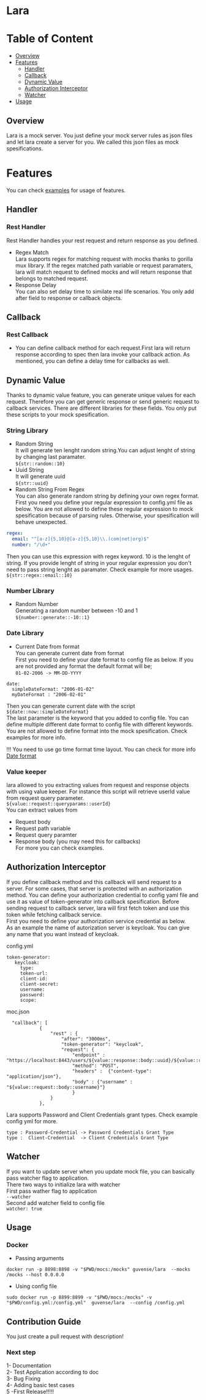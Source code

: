 # Lara


# Table of Content
- [Overview](#overview)
- [Features](#features)
    * [Handler](#handler)
    * [Callback](#callback)
    * [Dynamic Value](#dynamic-value)
    * [Authorization Interceptor](#authorization-interceptor)
    * [Watcher](#watcher)
 - [Usage](#usage)

## Overview
Lara is a mock server. You just define your mock server rules as json files and let lara create a server for you. We called this json files as mock spesifications.


# Features
You can check [examples](example) for usage of features.

## Handler
 ### Rest Handler
Rest Handler handles your rest request and return response as you defined.
- Regex Match     
Lara supports regex for matching request with mocks thanks to gorilla mux library. If the regex matched path variable or request paramaters, lara will match request to defined mocks and will return response that belongs to matched request.
- Response Delay     
You can also set delay time to similate real life scenarios. You only add after field to response or callback objects.

## Callback
  ### Rest Callback
- You can define callback method for each request.First lara will return response according to spec then lara invoke your callback action. As mentioned, you can define a delay time for callbacks as well.


## Dynamic Value
Thanks to dynamic value feature, you can generate unique values for each request. Therefore you can get generic response or send generic request to callback services. There are different libraries for these fields. You only put these scripts to your mock spesification.

### String Library
- Random String    
It will generate ten lenght random string.You can adjust lenght of string by changing last paramater.    
`${str::random::10} `
- Uuid String    
It will generate uuid   
`${str::uuid} `
- Random String From Regex   
You can also generate random string by defining your own regex format. First you need you define your regular expression to config.yml file as below. You are not allowed to define these regular expression to mock spesification because of parsing rules.
Otherwise, your spesification will behave unexpected.
``` config.yml
regex:
  email: "^[a-z]{5,10}@[a-z]{5,10}\\.(com|net|org)$"
  number: "/\d+"
``` 
Then you can use this expression with regex keyword. 10 is the lenght of string. If you provide lenght of string in your regular expression you don't need to pass string lenght as paramater. Check example for more usages.    
`${str::regex::email::10} `

### Number Library
- Random Number      
Generating a random number between -10 and 1    
`${number::generate::-10::1}`


### Date Library
- Current Date from format   
You can generate current date from format    
First you need to define your date format to config file as below.
If you are not provided any format the default format will be;    
`01-02-2006 -> MM-DD-YYYY`

``` 
date:
  simpleDateFormat: "2006-01-02"
  myDateFormat : "2006-02-01"
``` 
Then you can generate current date with the script     
`${date::now::simpleDateFormat}`    
The last parameter is the keyword that you added to config file. You can define multiple different date format to config file with different keywords. You are not allowed to define format into the mock spesification. Check examples for more info.

!!! You need to use go time format time layout. You can check for more info
[Date format]([quora.com/profile/Ashish-Kulkarni-100](https://gosamples.dev/date-format-yyyy-mm-dd/#:~:text=%F0%9F%93%85%20YYYY-MM-DD%20date%20format%20in%20Go&text=To%2))


### Value keeper 
lara allowed to you extracting values from request and response objects with using value keeper.
For instance this script will retrieve userId value from request query parameter.    
`${value::request::queryparams::userId}`         
 You can extract values from     
- Request body    
- Request path variable    
- Request query paramter      
- Response body (you may need this for callbacks)     
For more you can check examples.    


## Authorization Interceptor
If you define callback method and this callback will send request to a server. For some cases, that server is protected with an authorization method. You can define your authorization credential to config yaml file and use it as value of token-generator into callback spesification. Before sending request to callback server, lara will first fetch token and use this token while fetching callback service.       
First you need to define your authorization service credential as below.      
As an example the name of autorization server is keycloak. You can give any name that you want instead of keycloak.  

config.yml
``` 
token-generator:
   keycloak:
     type: 
     token-url:  
     client-id: 
     client-secret:
     username: 
     password: 
     scope: 
```

moc.json
``` 
  "callback": [
            {
                "rest" : {
                    "after": "3000ms",
                    "token-generator": "keycloak",
                    "request": {
                        "endpoint" : "https://localhost:8443/users/${value::response::body::uuid}/${value::request::queryparams::test}",
                        "method": "POST",
                        "headers" :  {"content-type": "application/json"},
                        "body" : {"username" : "${value::request::body::username}"}
                        }
                }
            },
```

Lara supports Password and Client Credentials grant types. Check example config yml for more.

``` 
type : Password-Credential -> Password Credentials Grant Type
type :  Client-Credential  -> Client Credentials Grant Type

``` 

## Watcher 
If you want to update server when you update mock file, you can basically pass watcher flag to application.     
There two ways to initialize lara with watcher   
First pass wather flag to application   
`--watcher`   
Second add watcher field to config file   
`watcher: true`     


## Usage 

### Docker
- Passing arguments

``` 
docker run -p 8898:8898 -v "$PWD/mocs:/mocks" guvense/lara  --mocks /mocks --host 0.0.0.0
```

- Using config file
```
sudo docker run -p 8899:8899 -v "$PWD/mocs:/mocks" -v "$PWD/config.yml:/config.yml"  guvense/lara  --config /config.yml
```


## Contribution Guide
You just create a pull request with description!    

### Next step

1- Documentation  
2- Test Application according to doc      
3- Bug Fixing     
4- Adding basic test cases    
5 -First Release!!!!!      


